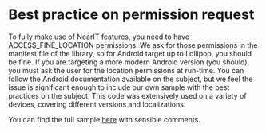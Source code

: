 # Best practice on permission request

To fully make use of NearIT features, you need to have ACCESS_FINE_LOCATION permissions. We ask for those permissions in the manifest file of the library, so for Android target up to Lollipop, you should be fine.
If you are targeting a more modern Android version (you should), you must ask the user for the location permissions at run-time. You can follow the Android documentation available on the subject, but we feel the issue is significant enough to include our own sample with the best practices on the subject.
This code was extensively used on a variety of devices, covering different versions and localizations.

You can find the full sample [here](https://github.com/nearit/Android-samples/blob/master/Activities/PermissionsActivity.java) with sensible comments.
